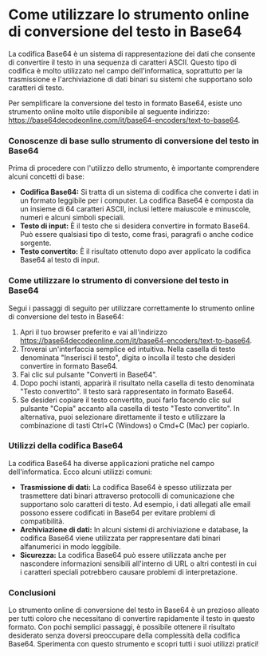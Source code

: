 Come utilizzare lo strumento online di conversione del testo in Base64
======================================================================

La codifica Base64 è un sistema di rappresentazione dei dati che consente di convertire il testo in una sequenza di caratteri ASCII. Questo tipo di codifica è molto utilizzato nel campo dell'informatica, soprattutto per la trasmissione e l'archiviazione di dati binari su sistemi che supportano solo caratteri di testo.

Per semplificare la conversione del testo in formato Base64, esiste uno strumento online molto utile disponibile al seguente indirizzo: <https://base64decodeonline.com/it/base64-encoders/text-to-base64>.

### Conoscenze di base sullo strumento di conversione del testo in Base64

Prima di procedere con l'utilizzo dello strumento, è importante comprendere alcuni concetti di base:

- **Codifica Base64:** Si tratta di un sistema di codifica che converte i dati in un formato leggibile per i computer. La codifica Base64 è composta da un insieme di 64 caratteri ASCII, inclusi lettere maiuscole e minuscole, numeri e alcuni simboli speciali.
- **Testo di input:** È il testo che si desidera convertire in formato Base64. Può essere qualsiasi tipo di testo, come frasi, paragrafi o anche codice sorgente.
- **Testo convertito:** È il risultato ottenuto dopo aver applicato la codifica Base64 al testo di input.

### Come utilizzare lo strumento di conversione del testo in Base64

Segui i passaggi di seguito per utilizzare correttamente lo strumento online di conversione del testo in Base64:

1. Apri il tuo browser preferito e vai all'indirizzo <https://base64decodeonline.com/it/base64-encoders/text-to-base64>.
2. Troverai un'interfaccia semplice ed intuitiva. Nella casella di testo denominata "Inserisci il testo", digita o incolla il testo che desideri convertire in formato Base64.
3. Fai clic sul pulsante "Converti in Base64".
4. Dopo pochi istanti, apparirà il risultato nella casella di testo denominata "Testo convertito". Il testo sarà rappresentato in formato Base64.
5. Se desideri copiare il testo convertito, puoi farlo facendo clic sul pulsante "Copia" accanto alla casella di testo "Testo convertito". In alternativa, puoi selezionare direttamente il testo e utilizzare la combinazione di tasti Ctrl+C (Windows) o Cmd+C (Mac) per copiarlo.

### Utilizzi della codifica Base64

La codifica Base64 ha diverse applicazioni pratiche nel campo dell'informatica. Ecco alcuni utilizzi comuni:

- **Trasmissione di dati:** La codifica Base64 è spesso utilizzata per trasmettere dati binari attraverso protocolli di comunicazione che supportano solo caratteri di testo. Ad esempio, i dati allegati alle email possono essere codificati in Base64 per evitare problemi di compatibilità.
- **Archiviazione di dati:** In alcuni sistemi di archiviazione e database, la codifica Base64 viene utilizzata per rappresentare dati binari alfanumerici in modo leggibile.
- **Sicurezza:** La codifica Base64 può essere utilizzata anche per nascondere informazioni sensibili all'interno di URL o altri contesti in cui i caratteri speciali potrebbero causare problemi di interpretazione.

### Conclusioni

Lo strumento online di conversione del testo in Base64 è un prezioso alleato per tutti coloro che necessitano di convertire rapidamente il testo in questo formato. Con pochi semplici passaggi, è possibile ottenere il risultato desiderato senza doversi preoccupare della complessità della codifica Base64. Sperimenta con questo strumento e scopri tutti i suoi utilizzi pratici!